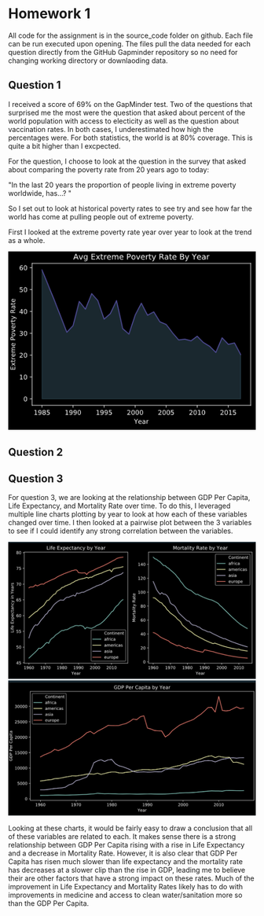 # Homework 1

All code for the assignment is in the source_code folder on github. Each file can be run executed upon opening. The files pull the data needed for each question directly from the GitHub Gapminder repository so no need for changing working directory or downlaoding data.

## Question 1

I received a score of 69% on the GapMinder test. Two of the questions that surprised me the most were the question that asked about percent of the world population with access to electicity as well as the question about vaccination rates. In both cases, I underestimated how high the percentages were. For both statistics, the world is at 80% coverage. This is quite a bit higher than I excpected. 

For the question, I choose to look at the question in the survey that asked about comparing the poverty rate from 20 years ago to today:

"In the last 20 years the proportion of people living in extreme poverty worldwide, has...? "

So I set out to look at historical poverty rates to see try and see how far the world has come at pulling people out of extreme poverty.

First I looked at the extreme poverty rate year over year to look at the trend as a whole. 


![Screenshot](poverty_rate_by_year.png)



## Question 2


## Question 3

For question 3, we are looking at the relationship between GDP Per Capita, Life Expectancy, and Mortality Rate over time. To do this, I leveraged multiple line charts plotting by year to look at how each of these variables changed over time. I then looked at a pairwise plot between the 3 variables to see if I could identify any strong correlation between the variables.

![Screenshot](dual_plot.png)
![Screenshot](gdp_per_year.png)

Looking at these charts, it would be fairly easy to draw a conclusion that all of these variables are related to each. It makes sense there is a strong relationship between GDP Per Capita rising with a rise in Life Expectancy and a decrease in Mortality Rate. However, it is also clear that GDP Per Capita has risen much slower than life expectancy and the mortality rate has decreases at a slower clip than the rise in GDP, leading me to believe their are other factors that have a strong impact on these rates. Much of the improvement in Life Expectancy and Mortality Rates likely has to do with improvements in medicine and access to clean water/sanitation more so than the GDP Per Capita.

